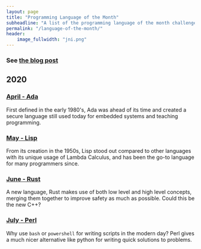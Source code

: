 ```yaml
---
layout: page
title: "Programming Language of the Month"
subheadline: "A list of the programming language of the month challenges"
permalink: "/language-of-the-month/"
header:
    image_fullwidth: "jni.png"
---
```


### See [the blog post](/programming/programming/)

## 2020
### [April - Ada](/language-of-the-month/04-20/)
First defined in the early 1980's, Ada was ahead of its time and created a secure language still used today for embedded systems and teaching programming.

### [May - Lisp](/language-of-the-month/05-20/)
From its creation in the 1950s, Lisp stood out compared to other languages with its unique usage of Lambda Calculus, and has been the go-to language for many programmers since.

### [June - Rust](/language-of-the-month/06-20/)
A new language, Rust makes use of both low level and high level concepts, merging them together to improve safety as much as possible. Could this be the new C++?

### [July - Perl](/language-of-the-month/07-20/)
Why use `bash` or `powershell` for writing scripts in the modern day? Perl gives a much nicer alternative like python for writing quick solutions to problems.